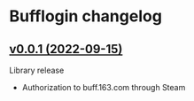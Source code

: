 # Bufflogin changelog

## [v0.0.1 (2022-09-15)](https://github.com/sometastycake/bufflogin/releases/tag/v0.0.1)

Library release

- Authorization to buff.163.com through Steam
